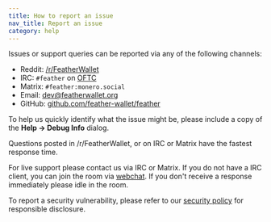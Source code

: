 ```yaml
---
title: How to report an issue
nav_title: Report an issue
category: help
---
```


Issues or support queries can be reported via any of the following channels:

- Reddit: [/r/FeatherWallet](https://reddit.com/r/featherwallet)
- IRC: `#feather` on [OFTC](https://www.oftc.net/)
- Matrix: `#feather:monero.social`
- Email: [dev@featherwallet.org](mailto:dev@featherwallet.org)
- GitHub: [github.com/feather-wallet/feather](https://github.com/feather-wallet/feather)

To help us quickly identify what the issue might be, please include a copy of the **Help → Debug Info** dialog.

Questions posted in /r/FeatherWallet, or on IRC or Matrix have the fastest response time.

For live support please contact us via IRC or Matrix. If you do not have a IRC client, you can join the room via [webchat](https://webchat.oftc.net/). If you don't receive a response immediately please idle in the room. 

To report a security vulnerability, please refer to our [security policy](https://github.com/feather-wallet/feather/blob/master/SECURITY.md) for responsible disclosure.
